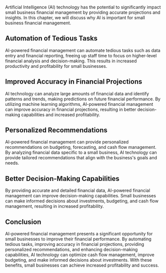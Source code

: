 

Artificial Intelligence (AI) technology has the potential to significantly impact small business financial management by providing accurate projections and insights. In this chapter, we will discuss why AI is important for small business financial management.

Automation of Tedious Tasks
---------------------------

AI-powered financial management can automate tedious tasks such as data entry and financial reporting, freeing up staff time to focus on higher-level financial analysis and decision-making. This results in increased productivity and profitability for small businesses.

Improved Accuracy in Financial Projections
------------------------------------------

AI technology can analyze large amounts of financial data and identify patterns and trends, making predictions on future financial performance. By utilizing machine learning algorithms, AI-powered financial management can improve accuracy in financial projections, resulting in better decision-making capabilities and increased profitability.

Personalized Recommendations
----------------------------

AI-powered financial management can provide personalized recommendations on budgeting, forecasting, and cash flow management. By analyzing financial data specific to a small business, AI technology can provide tailored recommendations that align with the business's goals and needs.

Better Decision-Making Capabilities
-----------------------------------

By providing accurate and detailed financial data, AI-powered financial management can improve decision-making capabilities. Small businesses can make informed decisions about investments, budgeting, and cash flow management, resulting in increased profitability.

Conclusion
----------

AI-powered financial management presents a significant opportunity for small businesses to improve their financial performance. By automating tedious tasks, improving accuracy in financial projections, providing personalized recommendations, and enhancing decision-making capabilities, AI technology can optimize cash flow management, improve budgeting, and make informed decisions about investments. With these benefits, small businesses can achieve increased profitability and success.
